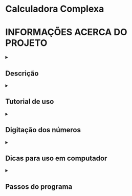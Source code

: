 # Calculadora Complexa

# INFORMAÇÕES ACERCA DO PROJETO

<details>
<summary><h2>Descrição</h2></summary>
<p> Calculadora Complexa para cálculos de engenharia. Foi criada com intuito de ajudar estudantes da engenharia - em especial da engenharia elétrica - a resolver sistemas numéricos lineares que envolvem números complexos.</p>
<p>Tendo em vista a grande recorrência do uso de sistemas complexos, esta calculadora visa facilitar a resolução de atividades, problemas e trabalhos do curso. Não obstante, este projeto pode ser utilizado por alunos de engenharias em geral, matemática, física ou áreas afins em qualquer nível de graduação, assim como entusiastas e programadores.</p>
</details>
<details>
<summary><h2>Tutorial de uso</h2></summary>
<h3> O uso do programa é de fácil entendimento, tomam-se os seguintes passos: </h3>
<p> 1) Tendo um sistema linear complexo, define-se o tamanho do sistema, que pode ser 1x1 a 5x5. Este tamanho será a ordem da matriz dos coeficientes, matriz A do sistema <strong>A.X = B</strong>.</p>
<p> 2) Após enviar, deve-se digitar os números de cada matriz, A e B. Nesse momento é possível também alterar a forma complexa adotada nos termos cada matriz, tendo disponíveis as formas <em>Retangular</em> e <em>Polar</em>. </p>
<p> 3) Envie as matrizes, aguarde, e veja os resultados nas variáveis X mostradas ordenadamente. É possível selecionar um número de casas decimais para os resultados, para isso basta selecionar <em>Padrão</em>, escolher e clicar no botão de enviar. </p>
</details>
<details>
<summary><h2>Digitação dos números</h2></summary>
<h3> Formas possíveis de digitação: </h3>

| Tipo | Simbologia | Exemplo |
|-----:|------------|---------|
| Positivo | + (opcional) | +83 ou 83 |
| Negativo | - | -15 |
| Decimal | . ou , | 1,92 ou 1.92 |
| Potência de 10 | e[expoente]| 5e-2 = 0.05 |
| Misturando |  | -500,2e-3 = -0.5002 |

</details>
<details>
<summary><h2>Dicas para uso em computador</h2></summary>
<h3>Além de utilizar um mouse para navegar até um elemento e clicar sobre ele, também é possível utilizar o teclado.</h3>
<p> Utilize <code>tab</code> para selecionar o próximo elemento e <code>shift</code>+<code>tab</code> para retornar ao anterior. </p>
<p> Pressionar <code>enter</code> executa um botão ou abre uma seleção de opções. </p>
<p> Utilize <code>enter</code> para selecionar uma opção, navegando por elas com as <code>setas</code> do teclado. </p>
<p> Nessa utilização, é necessário apertar duas vezes <code>tab</code> para passar dos botões para outros elementos. Pressionando pela segunda vez e apertando <code>enter</code> irá navegar até o próximo <em>passo</em>. </p>
</details>
<details>
<summary><h2>Passos do programa</h2></summary>
<h3>Existem três passos base no programa:</h3>
<p> 1. O passo de escolha do #tipo das matrizes; </p>
<p> 2. O passo de digitação das matrizes, #matriz. </p>
<p> 3. O passo de mostragem de #resultados </p>
<p> Clicar nos botões de envio redireciona para o tópico seguinte na página.</p>
</details>
